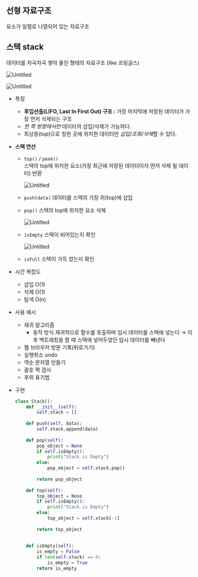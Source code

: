 ## 선형 자료구조

요소가 일렬로 나열되어 있는 자료구조

## 스택 stack

데이터를 차곡차곡 쌓아 올린 형태의 자료구조 (like 프링글스)

![Untitled](https://prod-files-secure.s3.us-west-2.amazonaws.com/12d73fc0-8c8a-4e99-991e-f2e1a4ab98e7/33f346c9-f48d-4a1c-961e-ea3327e11599/Untitled.png)

![Untitled](https://prod-files-secure.s3.us-west-2.amazonaws.com/12d73fc0-8c8a-4e99-991e-f2e1a4ab98e7/706181b5-b61e-46b0-b47a-9ecd20205e2c/Untitled.png)

- 특징
    - **후입선출(LIFO, Last In First Out) 구조
    :** 가장 마지막에 저장된 데이터가 가장 먼저 삭제되는 구조
    - *한 쪽 방향에서만* 데이터의 삽입/삭제가 가능하다.
    - 최상층(top)으로 정한 곳에 위치한 데이터만 *삽입/조회/삭제*할 수 있다.

- **스택 연산**
    - `top()` / `peek()`  
    스택의 top에 위치한 요소(가장 최근에 저장된 데이터이자 먼저 삭제 될 데이터) 반환
        
        ![Untitled](https://prod-files-secure.s3.us-west-2.amazonaws.com/12d73fc0-8c8a-4e99-991e-f2e1a4ab98e7/5a9d905c-034f-440f-9fa2-454ff513e53c/Untitled.png)
        
    - `push(data)` 데이터를 스택의 가장 위(top)에 삽입
    - `pop()` 스택의 top에 위치한 요소 삭제
        
        ![Untitled](https://prod-files-secure.s3.us-west-2.amazonaws.com/12d73fc0-8c8a-4e99-991e-f2e1a4ab98e7/cfc9e410-2411-4351-90f7-00264b95be4d/Untitled.png)
        
    - `isEmpty` 스택이 비어있는지 확인
        
        ![Untitled](https://prod-files-secure.s3.us-west-2.amazonaws.com/12d73fc0-8c8a-4e99-991e-f2e1a4ab98e7/88cd609d-c426-48c4-8aa3-d1aad52dd0d4/Untitled.png)
        
    - `isFull` 스택이 가득 찼는지 확인

- 시간 복잡도
    - 삽입 O(1)
    - 삭제 O(1)
    - 탐색 O(n)

- 사용 예시
    - 재귀 알고리즘
        - 동작 방식
        재귀적으로 함수를 호출하며 임시 데이터를 스택에 넣는다 → 이후 백트래킹을 할 때 스택에 넣어두었던 임시 데이터를 빼낸다
    - 웹 브라우저 방문 기록(뒤로가기)
    - 실행취소 undo
    - 역순 문자열 만들기
    - 괄호 짝 검사
    - 후위 표기법

- 구현
    
    ```python
    class Stack():
        def __init__(self):
            self.stack = []
            
        def push(self, data):
            self.stack.append(data)
            
        def pop(self):
            pop_object = None
            if self.isEmpty():
                print("Stack is Empty")
            else:
                pop_object = self.stack.pop()
                
            return pop_object
                
        def top(self):
            top_object = None
            if self.isEmpty():
                print("Stack is Empty")
            else:
                top_object = self.stack[-1]
                
            return top_object
                
                
        def isEmpty(self):
            is_empty = False
            if len(self.stack) == 0:
                is_empty = True
            return is_empty
    ```